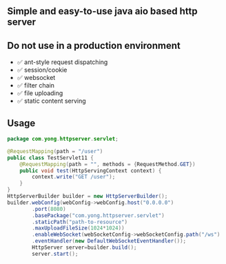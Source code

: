 ## Simple and easy-to-use java aio based http server

## Do not use in a production environment

- ✅ ant-style request dispatching
- ✅ session/cookie
- ✅ websocket
- ✅ filter chain
- ✅ file uploading
- ✅ static content serving

## Usage

```java
package com.yong.httpserver.servlet;

@RequestMapping(path = "/user")
public class TestServlet11 {
    @RequestMapping(path = "", methods = {RequestMethod.GET})
    public void test(HttpServingContext context) {
        context.write("GET /user");
    }
}
HttpServerBuilder builder = new HttpServerBuilder();
builder.webConfig(webConfig->webConfig.host("0.0.0.0")
        .port(8080)
        .basePackage("com.yong.httpserver.servlet")
        .staticPath("path-to-resource")
        .maxUploadFileSize(1024*1024))
        .enableWebSocket(webSocketConfig->webSocketConfig.path("/ws")
        .eventHandler(new DefaultWebSocketEventHandler());
        HttpServer server=builder.build();
        server.start();
```

